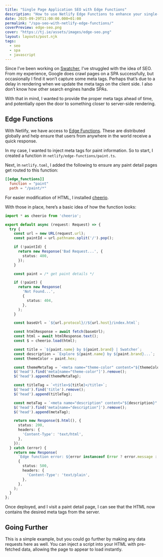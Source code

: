 ```yaml
---
title: "Single Page Application SEO with Edge Functions"
description: "How to use Netlify Edge Functions to enhance your single-page application SEO."
date: 2025-09-29T11:00:00.000+01:00
permalink: "/spa-seo-with-netlify-edge-functions/"
coverPreview: edge-seo.png
cover: "https://tj.ie/assets/images/edge-seo.png"
layout: layouts/post.njk
tags:
  - seo
  - spa
  - javascript
---
```


Since I’ve been working on [Swatcher](https://swatcher.ie), I’ve struggled with the idea of SEO. From my experience, Google does crawl pages on a SPA successfully, but occasionally I find it won’t capture some meta tags. Perhaps that’s due to a delay in rendering when we update the meta tags on the client side. I also don’t know how other search engines handle SPAs.

With that in mind, I wanted to provide the proper meta tags ahead of time, and potentially open the door to something closer to server-side rendering.

## Edge Functions

With Netlify, we have access to [Edge Functions](https://docs.netlify.com/build/edge-functions/overview/). These are distributed globally and help ensure that users from anywhere in the world receive a quick response.

In my case, I wanted to inject meta tags for paint information. So to start, I created a function in `netlify/edge-functions/paint.ts`.

Next, in `netlify.toml`, I added the following to ensure any paint detail pages get routed to this function:

``` toml
[[edge_functions]]
  function = "paint"
  path = "/paint/*"
```

For easier modification of HTML, I installed [cheerio](https://github.com/cheeriojs/cheerio).

With those in place, here’s a basic idea of how the function looks:

``` ts
import * as cheerio from 'cheerio';

export default async (request: Request) => {
  try {
    const url = new URL(request.url);
    const paintId = url.pathname.split('/').pop();

    if (!paintId) {
      return new Response('Bad Request...', {
        status: 400,
      });
    }

    const paint = /* get paint details */

    if (!paint) {
      return new Response(
        'Not Found...',
        {
          status: 404,
        },
      );
    }

    const baseUrl = `${url.protocol}//${url.host}/index.html`;

    const htmlResponse = await fetch(baseUrl);
    const html = await htmlResponse.text();
    const $ = cheerio.load(html);

    const title = `${paint.name} by ${paint.brand} | Swatcher`;
    const description = `Explore ${paint.name} by ${paint.brand}...`;
    const themeColor = paint.hex;

    const themeMetaTag = `<meta name="theme-color" content="${themeColor}" />`;
    $('head').find('meta[name="theme-color"]').remove();
    $('head').append(themeMetaTag);

    const titleTag = `<title>${title}</title>`;
    $('head').find('title').remove();
    $('head').append(titleTag);

    const metaTag = `<meta name="description" content="${description}" />`;
    $('head').find('meta[name="description"]').remove();
    $('head').append(metaTag);

    return new Response($.html(), {
      status: 200,
      headers: {
        'Content-Type': 'text/html',
      },
    });
  } catch (error) {
    return new Response(
      `Edge function error: ${error instanceof Error ? error.message : 'Unknown error'}`,
      {
        status: 500,
        headers: {
          'Content-Type': 'text/plain',
        },
      },
    );
  }
};

```

Once deployed, and I visit a paint detail page, I can see that the HTML now contains the desired meta tags from the server.

## Going Further

This is a simple example, but you could go further by making any data requests here as well. You can inject a script into your HTML with pre-fetched data, allowing the page to appear to load instantly.

